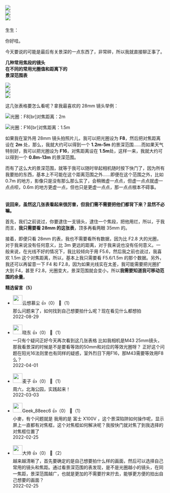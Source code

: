 [![](https://static001.geekbang.org/resource/image/d9/af/d92287e8cc41620b7bebea6a2af171af.jpg?wh=750x360)](http://time.geekbang.org/column/article/486504)  
[![](https://static001.geekbang.org/resource/image/ae/6f/ae3445a745d2736a99911bf91f6d436f.jpg?wh=750x360)](http://time.geekbang.org/column/article/486933)  
[![](https://static001.geekbang.org/resource/image/99/57/9961a1ed1a182yy3dbf8d1dfea8fd157.jpg?wh=750x360)](http://time.geekbang.org/column/article/486978)  
　  
生生：

你好哇。

今天要说的可能是最后有关景深的一点东西了，非常碎，所以我就直接聊正事了。

**几种常用焦段的镜头**  
**在不同的常用光圈值和距离下的**  
**景深范围表**

![](https://static001.geekbang.org/resource/image/ea/96/ea48dce447e8b08b1a8008bfdf2db396.png?wh=3120x996)  
![](https://static001.geekbang.org/resource/image/ba/28/ba17c6c0d58cc42da3ec848202e88c28.png?wh=3120x996)  
![](https://static001.geekbang.org/resource/image/c9/5b/c9df9a4997390261de511d6cbcc11a5b.png?wh=3120x996)

这几张表格要怎么看呢？拿我最喜欢的 28mm 镜头举例：

![](https://static001.geekbang.org/resource/image/0a/62/0aab64730dac94409eef17b7206a4e62.png?wh=3120x996 "光圈：F8[br]对焦距离：2m")

![](https://static001.geekbang.org/resource/image/b5/c5/b5cf042ab22b4341b31e8c65f74cdfc5.png?wh=3120x996 "光圈：F16[br]对焦距离：1.5m")

如果我在室外用 28mm 镜头拍照片儿，我可以把光圈设为 **F8**，然后把对焦距离设在 **2m** 处，那么，我就大约可以得到一个 **1.2m-5m** 的景深范围……而如果天气特别好，我可以把光圈设为 **F16**，对焦距离设在 **1.5m**处，这样一来，我就大约可以得到一个 **0.8m-13m** 的景深范围。

而有了这么大的景深范围，就等于我可以随时举起相机随时按下快门了，因为所有我要拍的东西，基本上不可能在这个距离范围之外……即便在这个范围之外，比如 0.7m 的地方，影像只是没有那么那么实了，会稍微虚一点点，但虚一点点就虚一点点呗，0.6m 的地方更虚一点，但也只是更虚一点点，那一点点根本不碍事。

　  
**说回来，虽然这几张表看起来很厉害，但我们需不需要把他们都背下来？显然不必嘛。**

首先，我们之前说过，你要逮住一支镜头，逮住一个焦段，把他用烂，所以，于我而言，**我只需要看 28mm 的这张表**，顶多再看两眼 35mm 的。

接着，即便只看 28mm 的表，我也不需要看所有数据，因为比 F2.8 大的光圈，对于我来说没有任何意义，比 3m 更远的距离，对于我来说也没有任何意义。一般来说，在光线不好的情况下，我比较倾向于用 F5.6，然后我之前也说过，我喜欢 1.5m 这个对焦距离，所以，基本上我只需要看 F5.6/1.5m 的那个数据。另外，我还可以再留意一下 F4 和 F2.8，因为如果光线实在太差，我可能需要把光圈扩大到 F4，甚至 F2.8，光圈变大，景深范围就会变小，所以**我需要知道我可移动范围的余量**。
<div><strong>精选留言（5）</strong></div><ul>
<li><img src="https://static001.geekbang.org/account/avatar/00/1a/a0/96/44985756.jpg" width="30px"><span>云想慕尘</span> 👍（0） 💬（1）<div>那么问题来了，如何找到自己想要拍什么呢？现在看见什么都想拍</div>2022-08-29</li><br/><li><img src="https://static001.geekbang.org/account/avatar/00/11/a4/eb/c092f833.jpg" width="30px"><span>晓东</span> 👍（0） 💬（1）<div>一只有个疑问正好今天再次看到这几张表格
比如我相机是M43 25mm镜头，那我看景深的时候是不是要看等效的50mm和对应的等效光圈呀？
正好这个问题在阳光16法则里也有同样的疑惑，室外烈日下用F16，那M43需要等效用F8么？</div>2022-04-01</li><br/><li><img src="https://static001.geekbang.org/account/avatar/00/19/2f/f0/2b1acf0a.jpg" width="30px"><span>麦子</span> 👍（0） 💬（1）<div>周六，北海公园，实践起来！</div>2022-03-03</li><br/><li><img src="" width="30px"><span>Geek_88eec6</span> 👍（0） 💬（1）<div>小麥，有个问题就是 我用的是 富士 X100V ，这个景深陷阱如何操作呢，显示屏上一直都有对焦框，这个对焦框如何解决呢？我按快门就对焦了到我选择的对焦框位置了</div>2022-02-25</li><br/><li><img src="https://static001.geekbang.org/account/avatar/00/1d/39/7f/3af0acad.jpg" width="30px"><span>大帅</span> 👍（0） 💬（2）<div>越来越清晰了，首先要确定的是自己想要拍什么样的画面，然后可以选择自己常用的镜头和焦距。通过看景深范围的表发现，是不是光圈越小的镜头，在同一焦距，景深范围越广，也就是更加的不需要拧来拧去，能够更方便的拍出自己想要的画面？</div>2022-02-25</li><br/>
</ul>